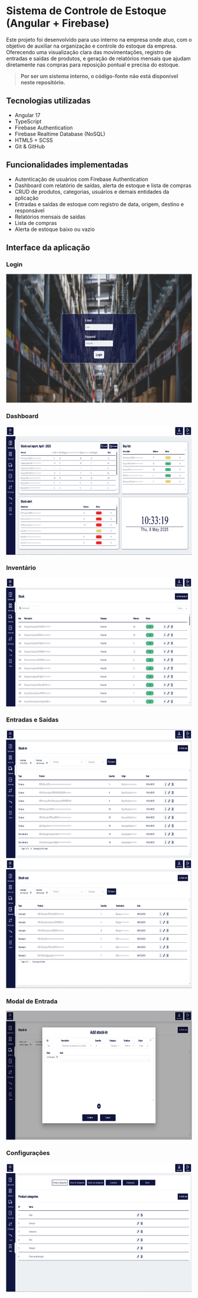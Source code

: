 # Sistema de Controle de Estoque (Angular + Firebase)

Este projeto foi desenvolvido para uso interno na empresa onde atuo, com o objetivo de auxiliar na organização e controle do estoque da empresa. Oferecendo uma visualização clara das movimentações, registro de entradas e saídas de produtos, e geração de relatórios mensais que ajudam diretamente nas compras para reposição pontual e precisa do estoque.

> **Por ser um sistema interno, o código-fonte não está disponível neste repositório.**

## Tecnologias utilizadas
- Angular 17
- TypeScript
- Firebase Authentication
- Firebase Realtime Database (NoSQL)
- HTML5 + SCSS
- Git & GitHub

## Funcionalidades implementadas
- Autenticação de usuários com Firebase Authentication
- Dashboard com relatório de saídas, alerta de estoque e lista de compras
- CRUD de produtos, categorias, usuários e demais entidades da aplicação
- Entradas e saídas de estoque com registro de data, origem, destino e responsável
- Relatórios mensais de saídas
- Lista de compras
- Alerta de estoque baixo ou vazio

## Interface da aplicação

### Login
<img src="./images/login.png" alt="Página de login" height="350"/>

### Dashboard
<img src="./images/dashboard.png" alt="Página do dashboard" height="350"/>

### Inventário
<img src="./images/stock.png" alt="Página do estoque" height="350"/>

### Entradas e Saídas
<img src="./images/stock-in.png" alt="Página de entradas" height="350"/>
<img src="./images/stock-out.png" alt="Página de Saídas" height="350"/>

### Modal de Entrada
<img src="./images/form.png" alt="Formulário de entradas" height="350"/>

### Configurações
<img src="./images/configs.png" alt="Página de configurações" height="350"/>
